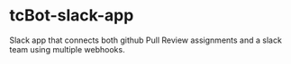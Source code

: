 # tcBot-slack-app
Slack app that connects both github Pull Review assignments and a slack team using multiple webhooks.
